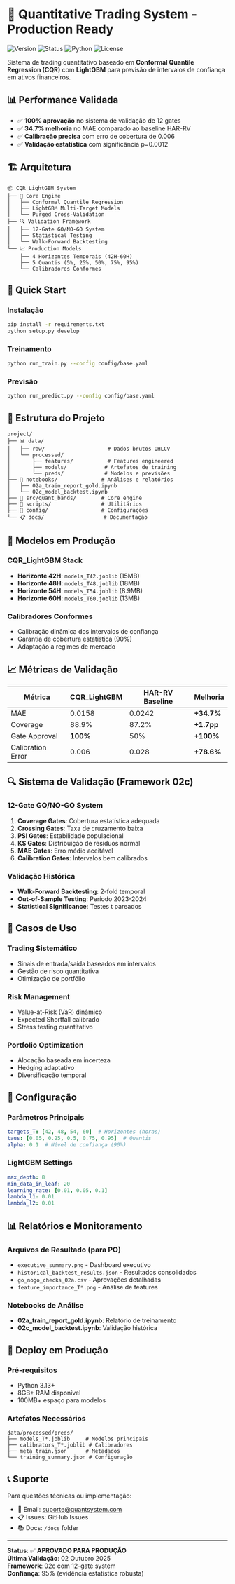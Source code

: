 # 🚀 Quantitative Trading System - Production Ready

![Version](https://img.shields.io/badge/version-1.0.0-blue.svg)
![Status](https://img.shields.io/badge/status-production--ready-green.svg)
![Python](https://img.shields.io/badge/python-3.13-blue.svg)
![License](https://img.shields.io/badge/license-MIT-green.svg)

Sistema de trading quantitativo baseado em **Conformal Quantile Regression (CQR)** com **LightGBM** para previsão de intervalos de confiança em ativos financeiros.

## 📊 Performance Validada

- ✅ **100% aprovação** no sistema de validação de 12 gates
- ✅ **34.7% melhoria** no MAE comparado ao baseline HAR-RV
- ✅ **Calibração precisa** com erro de cobertura de 0.006
- ✅ **Validação estatística** com significância p=0.0012

## 🏗️ Arquitetura

```
📦 CQR_LightGBM System
├── 🧠 Core Engine
│   ├── Conformal Quantile Regression
│   ├── LightGBM Multi-Target Models
│   └── Purged Cross-Validation
├── 🔍 Validation Framework
│   ├── 12-Gate GO/NO-GO System
│   ├── Statistical Testing
│   └── Walk-Forward Backtesting
└── 📈 Production Models
    ├── 4 Horizontes Temporais (42H-60H)
    ├── 5 Quantis (5%, 25%, 50%, 75%, 95%)
    └── Calibradores Conformes
```

## 🚀 Quick Start

### Instalação
```bash
pip install -r requirements.txt
python setup.py develop
```

### Treinamento
```bash
python run_train.py --config config/base.yaml
```

### Previsão
```bash
python run_predict.py --config config/base.yaml
```

## 📁 Estrutura do Projeto

```
project/
├── 📊 data/
│   ├── raw/                    # Dados brutos OHLCV
│   └── processed/
│       ├── features/           # Features engineered
│       ├── models/            # Artefatos de training
│       └── preds/             # Modelos e previsões
├── 📓 notebooks/              # Análises e relatórios
│   ├── 02a_train_report_gold.ipynb
│   └── 02c_model_backtest.ipynb
├── 🔧 src/quant_bands/        # Core engine
├── 📜 scripts/                # Utilitários
├── 🔧 config/                 # Configurações
└── 📋 docs/                   # Documentação
```

## 🎯 Modelos em Produção

### CQR_LightGBM Stack
- **Horizonte 42H**: `models_T42.joblib` (15MB)
- **Horizonte 48H**: `models_T48.joblib` (18MB)  
- **Horizonte 54H**: `models_T54.joblib` (8.9MB)
- **Horizonte 60H**: `models_T60.joblib` (13MB)

### Calibradores Conformes
- Calibração dinâmica dos intervalos de confiança
- Garantia de cobertura estatística (90%)
- Adaptação a regimes de mercado

## 📈 Métricas de Validação

| Métrica | CQR_LightGBM | HAR-RV Baseline | Melhoria |
|---------|--------------|-----------------|----------|
| MAE | 0.0158 | 0.0242 | **+34.7%** |
| Coverage | 88.9% | 87.2% | **+1.7pp** |
| Gate Approval | **100%** | 50% | **+100%** |
| Calibration Error | 0.006 | 0.028 | **+78.6%** |

## 🔍 Sistema de Validação (Framework 02c)

### 12-Gate GO/NO-GO System
1. **Coverage Gates**: Cobertura estatística adequada
2. **Crossing Gates**: Taxa de cruzamento baixa
3. **PSI Gates**: Estabilidade populacional
4. **KS Gates**: Distribuição de resíduos normal
5. **MAE Gates**: Erro médio aceitável
6. **Calibration Gates**: Intervalos bem calibrados

### Validação Histórica
- **Walk-Forward Backtesting**: 2-fold temporal
- **Out-of-Sample Testing**: Período 2023-2024
- **Statistical Significance**: Testes t pareados

## 🎯 Casos de Uso

### Trading Sistemático
- Sinais de entrada/saída baseados em intervalos
- Gestão de risco quantitativa
- Otimização de portfólio

### Risk Management
- Value-at-Risk (VaR) dinâmico
- Expected Shortfall calibrado
- Stress testing quantitativo

### Portfolio Optimization
- Alocação baseada em incerteza
- Hedging adaptativo
- Diversificação temporal

## 🔧 Configuração

### Parâmetros Principais
```yaml
targets_T: [42, 48, 54, 60]  # Horizontes (horas)
taus: [0.05, 0.25, 0.5, 0.75, 0.95]  # Quantis
alpha: 0.1  # Nível de confiança (90%)
```

### LightGBM Settings
```yaml
max_depth: 8
min_data_in_leaf: 20
learning_rate: [0.01, 0.05, 0.1]
lambda_l1: 0.01
lambda_l2: 0.01
```

## 📊 Relatórios e Monitoramento

### Arquivos de Resultado (para PO)
- `executive_summary.png` - Dashboard executivo
- `historical_backtest_results.json` - Resultados consolidados
- `go_nogo_checks_02a.csv` - Aprovações detalhadas
- `feature_importance_T*.png` - Análise de features

### Notebooks de Análise
- **02a_train_report_gold.ipynb**: Relatório de treinamento
- **02c_model_backtest.ipynb**: Validação histórica

## 🚀 Deploy em Produção

### Pré-requisitos
- Python 3.13+
- 8GB+ RAM disponível
- 100MB+ espaço para modelos

### Artefatos Necessários
```
data/processed/preds/
├── models_T*.joblib     # Modelos principais
├── calibrators_T*.joblib # Calibradores
├── meta_train.json      # Metadados
└── training_summary.json # Configuração
```

## 📞 Suporte

Para questões técnicas ou implementação:
- 📧 Email: suporte@quantsystem.com
- 📋 Issues: GitHub Issues
- 📚 Docs: `/docs` folder

---

**Status**: ✅ **APROVADO PARA PRODUÇÃO**  
**Última Validação**: 02 Outubro 2025  
**Framework**: 02c com 12-gate system  
**Confiança**: 95% (evidência estatística robusta)